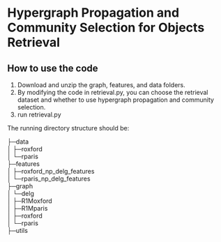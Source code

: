 # Hypergraph Propagation and Community Selection for Objects Retrieval

## How to use the code  
1. Download and unzip the graph, features, and data folders.  
2. By modifying the code in retrieval.py, you can choose the retrieval dataset and whether to use hypergraph propagation and community selection.  
3. run retrieval.py  

The running directory structure should be:

├─data  
│  ├─roxford  
│  └─rparis  
├─features  
│  ├─roxford_np_delg_features   
│  └─rparis_np_delg_features  
├─graph  
│  └─delg  
│      ├─R1Moxford  
│      ├─R1Mparis  
│      ├─roxford  
│      └─rparis  
├─utils  

